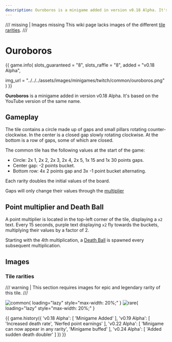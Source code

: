 ```yaml
---
description: Ouroboros is a minigame added in version v0.18 Alpha. It's based on the YouTube version of the same name.
---
```


/// missing | Images missing
This wiki page lacks images of the different [tile rarities](#tile-rarities).
///

# Ouroboros

{{ game.info(
  slots_guaranteed = "8",
  slots_raffle     = "8",
  added            = "v0.18 Alpha",
  
  img_url = "../../../assets/images/minigames/twitch/common/ouroboros.png"
) }}

**Ouroboros** is a minigame added in version v0.18 Alpha. It's based on the YouTube version of the same name.

## Gameplay

The tile contains a circle made up of gaps and small pillars rotating counter-clockwise. In the center is a closed gap slowly rotating clockwise. At the bottom is a row of gaps, some of which are closed.

The common tile has the following values at the start of the game:

- Circle: 2x 1, 2x 2, 2x 3, 2x 4, 2x 5, 1x 15 and 1x 30 points gaps.
- Center gap: -2 points bucket.
- Bottom row: 4x 2 points gap and 3x -1 point bucket alternating.

Each rarity doubles the initial values of the board.

Gaps will only change their values through the [multiplier](#point-multiplier)

## Point multiplier and Death Ball

A point multiplier is located in the top-left corner of the tile, displaying a `x2` text. Every 15 seconds, purple text displaying `x2` fly towards the buckets, multiplying their values by a factor of 2.

Starting with the 4th multiplication, a [Death Ball](../../mechanics/death-ball.md) is spawned every subsequent multiplication.

## Images

### Tile rarities

/// warning |
This section requires images for epic and legendary rarity of this tile.
///

![common](../../assets/images/minigames/twitch/common/ouroboros.png "Common rarity version"){ loading="lazy" style="max-width: 20%;" }
![rare](../../assets/images/minigames/twitch/rare/ouroboros.png "Rare rarity verion"){ loading="lazy" style="max-width: 20%;" }
<!-- No images yet.
![epic](../../assets/images/minigames/twitch/epic/ouroboros.png){ loading="lazy" style="max-width: 20%;" }
![legendary](../../assets/images/minigames/twitch/legendary/ouroboros.png){ loading="lazy" style="max-width: 20%;" }
-->

{{ game.history({
  'v0.18 Alpha': [
    'Minigame Added'
  ],
  'v0.19 Alpha': [
    'Increased death rate',
    'Nerfed point earnings'
  ],
  'v0.22 Alpha': [
    'Minigame can now appear in any rarity',
    'Minigame buffed'
  ],
  'v0.24 Alpha': [
    'Added sudden death doubler'
  ]
}) }}